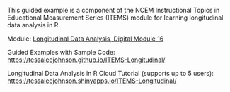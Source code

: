 This guided example is a component of the NCEM Instructional Topics in Educational Measurement Series (ITEMS) module for learning longitudinal data analysis in R.

Module:
[Longitudinal Data Analysis, Digital Module 16](https://ncme.elevate.commpartners.com/products/digital-module-16-longitudinal-data-analysis)

Guided Examples with Sample Code:
https://tessaleejohnson.github.io/ITEMS-Longitudinal/

Longitudinal Data Analysis in R Cloud Tutorial (supports up to 5 users):
https://tessaleejohnson.shinyapps.io/ITEMS-Longitudinal/
